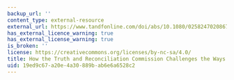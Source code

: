 ```yaml
---
backup_url: ''
content_type: external-resource
external_url: https://www.tandfonline.com/doi/abs/10.1080/02582470208671439?journalCode=rshj20
has_external_licence_warning: true
has_external_license_warning: true
is_broken: ''
license: https://creativecommons.org/licenses/by-nc-sa/4.0/
title: How the Truth and Reconciliation Commission Challenges the Ways We Use History
uid: 19ed9c67-a20e-4a30-889b-ab6e6a6528c2
---
```

